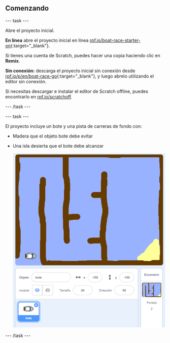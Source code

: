 ## Comenzando

\--- task \---

Abre el proyecto inicial.

**En línea** abre el proyecto inicial en línea [rpf.io/boat-race-starter-on](http://rpf.io/boat-race-starter-on){:target="_blank"}.

Si tienes una cuenta de Scratch, puedes hacer una copia haciendo clic en **Remix**.

**Sin conexión:** descarga el proyecto inicial sin conexión desde [rpf.io/p/en/boat-race-go](http://rpf.io/p/en/boat-race-go){:target="_blank"}, y luego abrelo utilizando el editor sin conexión.

Si necesitas descargar e instalar el editor de Scratch offline, puedes encontrarlo en [rpf.io/scratchoff](http://rpf.io/scratchoff).

\--- /task \---

\--- task \---

El proyecto incluye un bote y una pista de carreras de fondo con:

- Madera que el objeto bote debe evitar
- Una isla desierta que el bote debe alcanzar
    
    ![captura de pantalla](images/boat-starter.png)

\--- /task \---